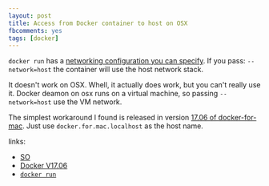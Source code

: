 ```yaml
---
layout: post
title: Access from Docker container to host on OSX
fbcomments: yes
tags: [docker]
---
```

`docker run` has a [networking configuration you can specify](https://docs.docker.com/engine/reference/run/#network-settings).
If you pass: `--network=host` the container will use the host network stack.

It doesn't work on OSX.
Whell, it actually does work, but you can't really use it.
Docker deamon on osx runs on a virtual machine, so passing `--network=host` use the VM network.

The simplest workaround I found is released in version [17.06 of docker-for-mac](https://docs.docker.com/docker-for-mac/release-notes/#docker-community-edition-17060-ce-mac18-2017-06-28-stable).
Just use `docker.for.mac.localhost` as the host name.

links:
* [SO](https://stackoverflow.com/a/44929258/142902)
* [Docker V17.06](https://docs.docker.com/docker-for-mac/release-notes/#docker-community-edition-17060-ce-mac18-2017-06-28-stable)
* [`docker run`](https://docs.docker.com/engine/reference/run/#network-settings)
